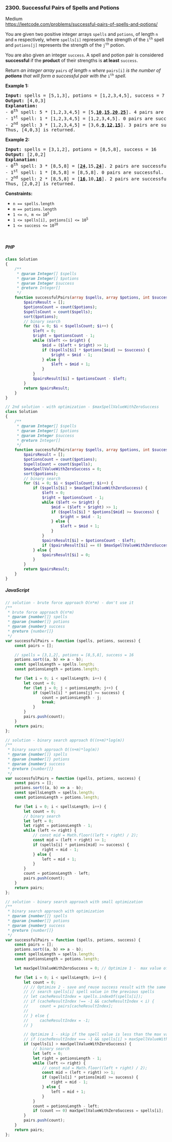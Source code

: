 ### 2300. Successful Pairs of Spells and Potions

Medium\
https://leetcode.com/problems/successful-pairs-of-spells-and-potions/

<p>You are given two positive integer arrays <code>spells</code> and <code>potions</code>, of length <code>n</code> and <code>m</code> respectively, where <code>spells[i]</code> represents the strength of the <code>i<sup>th</sup></code> spell and <code>potions[j]</code> represents the strength of the <code>j<sup>th</sup></code> potion.</p>
<p>You are also given an integer <code>success</code>. A spell and potion pair is considered <strong>successful</strong> if the <strong>product</strong> of their strengths is <strong>at least</strong> <code>success</code>.</p>
<p>Return <em>an integer array </em><code>pairs</code><em> of length </em><code>n</code><em> where </em><code>pairs[i]</code><em> is the number of <strong>potions</strong> that will form a successful pair with the </em><code>i<sup>th</sup></code><em> spell.</em></p>
<p><strong class="example">Example 1:</strong></p>
<pre><strong>Input:</strong> spells = [5,1,3], potions = [1,2,3,4,5], success = 7
<strong>Output:</strong> [4,0,3]
<strong>Explanation:</strong>
- 0<sup>th</sup> spell: 5 * [1,2,3,4,5] = [5,<u><strong>10</strong></u>,<u><strong>15</strong></u>,<u><strong>20</strong></u>,<u><strong>25</strong></u>]. 4 pairs are successful.
- 1<sup>st</sup> spell: 1 * [1,2,3,4,5] = [1,2,3,4,5]. 0 pairs are successful.
- 2<sup>nd</sup> spell: 3 * [1,2,3,4,5] = [3,6,<u><strong>9</strong></u>,<u><strong>12</strong></u>,<u><strong>15</strong></u>]. 3 pairs are successful.
Thus, [4,0,3] is returned.
</pre>
<p><strong class="example">Example 2:</strong></p>
<pre><strong>Input:</strong> spells = [3,1,2], potions = [8,5,8], success = 16
<strong>Output:</strong> [2,0,2]
<strong>Explanation:</strong>
- 0<sup>th</sup> spell: 3 * [8,5,8] = [<u><strong>24</strong></u>,15,<u><strong>24</strong></u>]. 2 pairs are successful.
- 1<sup>st</sup> spell: 1 * [8,5,8] = [8,5,8]. 0 pairs are successful. 
- 2<sup>nd</sup> spell: 2 * [8,5,8] = [<strong><u>16</u></strong>,10,<u><strong>16</strong></u>]. 2 pairs are successful. 
Thus, [2,0,2] is returned.
</pre>
<strong>Constraints:</strong>
<ul>
	<li><code>n == spells.length</code></li>
	<li><code>m == potions.length</code></li>
	<li><code>1 &lt;= n, m &lt;= 10<sup>5</sup></code></li>
	<li><code>1 &lt;= spells[i], potions[i] &lt;= 10<sup>5</sup></code></li>
	<li><code>1 &lt;= success &lt;= 10<sup>10</sup></code></li>
</ul>
<p>&nbsp;</p>

##### PHP

```php
class Solution
{
    /**
     * @param Integer[] $spells
     * @param Integer[] $potions
     * @param Integer $success
     * @return Integer[]
     */
    function successfulPairs(array $spells, array $potions, int $success): array {
        $pairsResult = [];
        $potionsCount = count($potions);
        $spellsCount = count($spells);
        sort($potions);
        // binary search
        for ($i = 0; $i < $spellsCount; $i++) {
            $left = 0;
            $right = $potionsCount - 1;
            while ($left <= $right) {
                $mid = ($left + $right) >> 1;
                if ($spells[$i] * $potions[$mid] >= $success) {
                    $right = $mid - 1;
                } else {
                    $left = $mid + 1;
                }
            }
            $pairsResult[$i] = $potionsCount - $left;
        }
        return $pairsResult;
    }
}
```

```php
// 2nd solution - with optimization - $maxSpellValueWithZeroSuccess
class Solution
{
    /**
     * @param Integer[] $spells
     * @param Integer[] $potions
     * @param Integer $success
     * @return Integer[]
     */
    function successfulPairs(array $spells, array $potions, int $success): array {
        $pairsResult = [];
        $potionsCount = count($potions);
        $spellsCount = count($spells);
        $maxSpellValueWithZeroSuccess = 0;
        sort($potions);
        // binary search
        for ($i = 0; $i < $spellsCount; $i++) {
            if ($spells[$i] > $maxSpellValueWithZeroSuccess) {
                $left = 0;
                $right = $potionsCount - 1;
                while ($left <= $right) {
                    $mid = ($left + $right) >> 1;
                    if ($spells[$i] * $potions[$mid] >= $success) {
                        $right = $mid - 1;
                    } else {
                        $left = $mid + 1;
                    }
                }
                $pairsResult[$i] = $potionsCount - $left;
                if ($pairsResult[$i] == 0) $maxSpellValueWithZeroSuccess = $spells[$i];
            } else {
                $pairsResult[$i] = 0;
            }
        }
        return $pairsResult;
    }
}
```

##### JavaScript

```js
// solution - brute force approach O(n*m) - don't use it
/**
 * brute force approach O(n*m)
 * @param {number[]} spells
 * @param {number[]} potions
 * @param {number} success
 * @return {number[]}
 */
var successfulPairs = function (spells, potions, success) {
    const pairs = [];

    // spells = [3,1,2], potions = [8,5,8], success = 16
    potions.sort((a, b) => a - b);
    const spellsLength = spells.length;
    const potionsLength = potions.length;

    for (let i = 0; i < spellsLength; i++) {
        let count = 0;
        for (let j = 0; j < potionsLength; j++) {
            if (spells[i] * potions[j] >= success) {
                count = potionsLength - j;
                break;
            }
        }
        pairs.push(count);
    }
    return pairs;
};
```

```js
// solution - binary search approach O((n+m)*log(m))
/**
 * binary search approach O((n+m)*log(m))
 * @param {number[]} spells
 * @param {number[]} potions
 * @param {number} success
 * @return {number[]}
 */
var successfulPairs = function (spells, potions, success) {
    const pairs = [];
    potions.sort((a, b) => a - b);
    const spellsLength = spells.length;
    const potionsLength = potions.length;

    for (let i = 0; i < spellsLength; i++) {
        let count = 0;
        // binary search
        let left = 0;
        let right = potionsLength - 1;
        while (left <= right) {
            // const mid = Math.floor((left + right) / 2);
            const mid = (left + right) >> 1;
            if (spells[i] * potions[mid] >= success) {
                right = mid - 1;
            } else {
                left = mid + 1;
            }
        }
        count = potionsLength - left;
        pairs.push(count);
    }
    return pairs;
};
```

```js
// solution - binary search approach with small optimization
/**
 * binary search approach with optimization
 * @param {number[]} spells
 * @param {number[]} potions
 * @param {number} success
 * @return {number[]}
 */
var successfulPairs = function (spells, potions, success) {
    const pairs = [];
    potions.sort((a, b) => a - b);
    const spellsLength = spells.length;
    const potionsLength = potions.length;

    let maxSpellValueWithZeroSuccess = 0; // Optimize 1 -  max value of a spell that will never be successful

    for (let i = 0; i < spellsLength; i++) {
        let count = 0;
        // // Optimize 2 - save and reuse success result with the same spell value
        // // search spells[i] spell value in the previous spells
        // let cacheResultIndex = spells.indexOf(spells[i]);
        // if (cacheResultIndex !== -1 && cacheResultIndex < i) {
        //     count = pairs[cacheResultIndex];
        //
        // } else {
        //     cacheResultIndex = -1;
        // }

        // Optimize 1 - skip if the spell value is less than the max value of a spell that will never be successful
        // if (cacheResultIndex === -1 && spells[i] > maxSpellValueWithZeroSuccess) {
        if (spells[i] > maxSpellValueWithZeroSuccess) {
            // binary search
            let left = 0;
            let right = potionsLength - 1;
            while (left <= right) {
                // const mid = Math.floor((left + right) / 2);
                const mid = (left + right) >> 1;
                if (spells[i] * potions[mid] >= success) {
                    right = mid - 1;
                } else {
                    left = mid + 1;
                }
            }
            count = potionsLength - left;
            if (count == 0) maxSpellValueWithZeroSuccess = spells[i];
        }
        pairs.push(count);
    }
    return pairs;
};
```